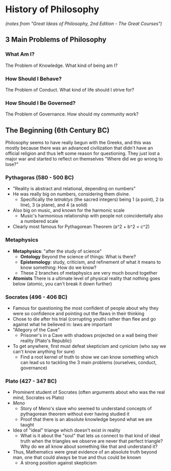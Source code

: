 # History of Philosophy
_(notes from "Great Ideas of Philosophy, 2nd Edition - The Great Courses")_

## 3 Main Problems of Philosophy

### What Am I?
The Problem of Knowledge. What kind of being am I?

### How Should I Behave?
The Problem of Conduct.  What kind of life should I strive for?

### How Should I Be Governed?
The Problem of Governance. How should my community work?

## The Beginning (6th Century BC)
Philosophy seems to have really begun with the Greeks, and this was mostly because there was an advanced civilization that didn't have an official religion and thus left some reason for questioning.  They just lost a major war and started to reflect on themselves "Where did we go wrong to lose?"

### Pythagoras (580 - 500 BC)
* "Reality is abstract and relational, depending on numbers"
* He was really big on numbers, considering them divine.
  * Specifically the _tetraktys_ (the sacred integers) being 1 (a point), 2 (a line), 3 (a plane), and 4 (a solid)
* Also big on music, and known for the harmonic scale
  * Music's harmonious relationship with people not coincidentally also a numbered scale
* Clearly most famous for Pythagorean Theorem (a^2 + b^2 = c^2)

### Metaphysics
* **Metaphysics**: "after the study of science"
  * **Ontology** Beyond the science of things: What is there?
  * **Epistemology**: study, criticism, and refinement of what it means to know something: How do we know?
  * These 2 branches of metaphysics are very much bound together
* **Atomists** There is a ultimate level of physical reality that nothing goes below (atomic, you can't break it down further)

### Socrates (496 - 406 BC)
* Famous for questioning the most confident of people about why they were so confidence and pointing out the flaws in their thinking
* Chose to die after his trial (corrupting youth) rather than flee and go against what he believed in: laws are important
* "Allegory of the Cave"
  * Prisoner's in a Cave with shadows projected on a wall being their reality (Plato's Republic)
* To get anywhere, first must defeat skepticism and cynicism (who say we can't know anything for sure)
  * Find a root kernel of truth to show we can know something which can lead us to tackling the 3 main problems (ourselves, conduct, governance)

### Plato (427 - 347 BC)
* Prominent student of Socrates (often arguments about who was the real mind, Socrates vs Plato)
* _Meno_
  * Story of Meno's slave who seemed to understand concepts of pythagorean theorem without ever having studied it
  * Proof that there is an absolute knowledge beyond what we are taught
* Idea of "ideal" triange which doesn't exist in reality
  * What is it about the "soul" that lets us connect to that kind of ideal truth when the triangles we observe are never that perfect triangle?  Why do we all know about something like that and understand it?
* Thus, Mathematics were great evidence of an absolute truth beyond man, one that could always be true and thus could be known
  * A strong position against skepticism





